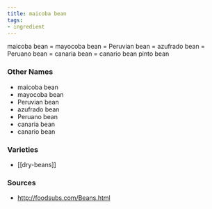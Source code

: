 ```yaml
---
title: maicoba bean
tags:
- ingredient
---
```

maicoba bean = mayocoba bean = Peruvian bean = azufrado bean = Peruano bean = canaria bean = canario bean pinto bean

### Other Names

* maicoba bean
* mayocoba bean
* Peruvian bean
* azufrado bean
* Peruano bean
* canaria bean
* canario bean

### Varieties

* [[dry-beans]]

### Sources
* http://foodsubs.com/Beans.html
